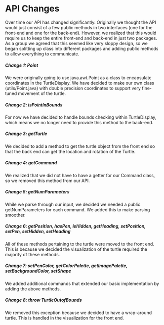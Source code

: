 API Changes
===

Over time our API has changed significantly. Originally we thought the API would just consist of a few public methods in two interfaces (one for the front-end and one for the back-end). However, we realized that this would require us to keep the entire front-end and back-end in just two packages. As a group we agreed that this seemed like very sloppy design, so we began splitting up class into different packages and adding public methods to allow everything to communicate.

##### Change 1: Point
We were originally going to use java.awt.Point as a class to encapsulate coordinates in the TurtleDisplay. We have decided to make our own class (utils/Point.java) with double precision coordinates to support very fine-tuned movement of the turtle.

##### Change 2: isPointInBounds
For now we have decided to handle bounds checking within TurtleDisplay, which means we no longer need to provide this method to the back-end.

##### Change 3: getTurtle
We decided to add a method to get the turtle object from the front end so that the back end can get the location and rotation of the Turtle. 

##### Change 4: getCommand
We realized that we did not have to have a getter for our Command class, so we removed this method from our API.

##### Change 5: getNumParameters
While we parse through our input, we decided we needed a public getNumParameters for each command. We added this to make parsing smoother.

##### Change 6: getPosition, hasPen, isHidden, getHeading, setPosition, setPen, setHidden, setHeading
All of these methods pertaining to the turtle were moved to the front end. This is because we decided the visualization of the turtle required the majority of these methods.

##### Change 7: setPenColor, getColorPalette, getImagePalette, setBackgroundColor, setShape
We added additional commands that extended our basic implementation by adding the above methods.

##### Change 8: throw TurtleOutofBounds
We removed this exception because we decided to have a wrap-around turtle. This is handled in the visualization for the front end.
